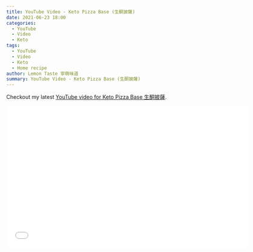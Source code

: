 ```yaml
---
title: YouTube Video - Keto Pizza Base (生酮披薩)
date: 2021-06-23 18:00
categories:
  - YouTube
  - Video
  - Keto
tags:
  - YouTube
  - Video
  - Keto
  - Home recipe
author: Lemon Taste 寧萌味道
summary: YouTube Video - Keto Pizza Base (生酮披薩)
---
```


Checkout my latest [YouTube video for Keto Pizza Base 生酮披薩](https://www.youtube.com/watch?v=3CCxuVY-NTc).

<iframe src="//www.youtube.com/embed/3CCxuVY-NTc" height="375" width="640" allowfullscreen="" frameborder="0"></iframe>